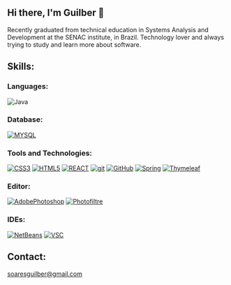 ## Hi there, I'm Guilber 👋

Recently graduated from technical education in Systems Analysis and Development at the SENAC institute, in Brazil. Technology lover and always trying to study and learn more about software.

## Skills:

### Languages:

![Java](https://img.shields.io/badge/Java-E11F21?style=for-the-badge&logo=java&logoColor=white)&nbsp;

### Database:
[![MYSQL][MYSQL]][MYSQL-url]

### Tools and Technologies:
[![CSS3][CSS3]][CSS3-url]
[![HTML5][HTML5]][HTML5-url]
[![REACT][REACT]][REACT-url]
[![git][git]][git-url]
[![GitHub][GitHub]][GitHub-url]
[![Spring][Spring]][Spring-url]
[![Thymeleaf][Thymeleaf]][Thymeleaf-url]

### Editor:

[![AdobePhotoshop][AdobePhotoshop]][AdobePhotoshop-url]
[![Photofiltre][Photofiltre]][Photofiltre-url]

### IDEs:
[![NetBeans][NetBeans]][NetBeans-url]
[![VSC][VSC]][VSC-url]




[MYSQL]: https://img.shields.io/badge/MySQL-00758f?style=for-the-badge&logo=mysql&logoColor=white
[MYSQL-url]: https://www.mysql.com

[CSS3]: https://img.shields.io/badge/css_3-1572B6?style=for-the-badge&logo=css3&logoColor=white
[CSS3-url]: https://developer.mozilla.org/pt-BR/docs/Web/CSS

[HTML5]: https://img.shields.io/badge/html5-E34F26?style=for-the-badge&logo=html5&logoColor=white
[HTML5-url]: https://developer.mozilla.org/en-US/docs/Glossary/HTML5

[REACT]: https://img.shields.io/badge/html5-61DAFB?style=for-the-badge&logo=react&logoColor=white
[REACT-url]: https://react.dev/

[git]: https://img.shields.io/badge/git-F05032?style=for-the-badge&logo=git&logoColor=white
[git-url]: https://git-scm.com/doc

[GitHub]: https://img.shields.io/badge/git_hub-181717?style=for-the-badge&logo=github&logoColor=white
[GitHub-url]: https://github.com/

[Spring]: https://img.shields.io/badge/-Spring-6DB33F?style=for-the-badge&logo=spring&logoColor=white
[Spring-url]: https://spring.io

[Thymeleaf]: https://img.shields.io/badge/thymeleaf-005F0F?style=for-the-badge&logo=thymeleaf&logoColor=white
[Thymeleaf-url]: https://www.thymeleaf.org/

[AdobePhotoshop]: https://img.shields.io/badge/adobe%20photoshop-31A8FF?style=for-the-badge&logo=adobephotoshop&logoColor=white
[AdobePhotoshop-url]: https://www.adobe.com/

[Photofiltre]: https://img.shields.io/badge/photofiltre%20studio-FF9900?style=for-the-badge&logo=photofiltrestudio&logoColor=white
[Photofiltre-url]: https://www.photofiltre-studio.com/download-en.htm

[NetBeans]: https://img.shields.io/badge/apache%20netbeans%20ide-1B6AC6?style=for-the-badge&logo=apachenetbeanside&logoColor=white
[NetBeans-url]: https://netbeans.apache.org/front/main/index.html

[VSC]: https://img.shields.io/badge/visual%20studio%20code-0078d7?style=for-the-badge&logo=mysql&logoColor=white
[VSC-url]: https://code.visualstudio.com/

## Contact:
soaresguilber@gmail.com
<div align="center">
<img src="https://i.imgur.com/lIl7FbU.gif" alt="">
</div>



